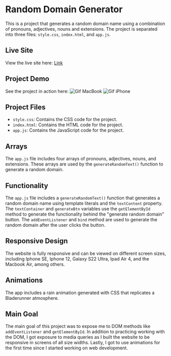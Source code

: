 # Random Domain Generator

This is a project that generates a random domain name using a combination of pronouns, adjectives, nouns and extensions. The project is separated into three files: `style.css`, `index.html`, and `app.js`.

## Live Site
View the live site here: [Link](https://husseinserhan.github.io/GoDaddy_Clone_Domain_Generator/)

## Project Demo
See the project in action here: 
![Gif MacBook](GoDaddyClone-MacBook.gif)
![Gif iPhone](GoDaddyClone-iPhone.gif)

## Project Files
- `style.css`: Contains the CSS code for the project.
- `index.html`: Contains the HTML code for the project.
- `app.js`: Contains the JavaScript code for the project.

## Arrays
The `app.js` file includes four arrays of pronouns, adjectives, nouns, and extensions. These arrays are used by the `generateRandomText()` function to generate a random domain.

## Functionality
The `app.js` file includes a `generateRandomText()` function that generates a random domain name using template literals and the `textContent` property. The `textContainer` and `generateBtn` variables use the `getElementById` method to generate the functionality behind the "generate random domain" button. The `addEventListener` and `bind` method are used to generate the random domain after the user clicks the button.

## Responsive Design
The website is fully responsive and can be viewed on different screen sizes, including Iphone SE, Iphone 12, Galaxy S22 Ultra, Ipad Air 4, and the Macbook Air, among others.

## Animations
The app includes a rain animation generated with CSS that replicates a Bladerunner atmosphere.

## Main Goal
The main goal of this project was to expose me to DOM methods like `addEventListener` and `getElementById`. In addition to practicing working with the DOM, I got exposure to media queries as I built the website to be responsive in screens of all size widths. Lastly, I got to use animations for the first time since I started working on web development.
